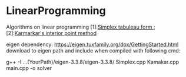 # LinearProgramming

Algorithms on linear programming
[1]:[Simplex tabuleau form ](https://link.springer.com/chapter/10.1007/978-0-8176-4844-2_2);
[2]:[Karmarkar's interior point method](https://link.springer.com/article/10.1007/BF01587095)

eigen dependency:
    https://eigen.tuxfamily.org/dox/GettingStarted.html
download to eigen path and include when compiled with following cmd:

g++ -I ...(YourPath)/eigen-3.3.8/eigen-3.3.8/ Simplex.cpp Kamakar.cpp main.cpp -o solver
